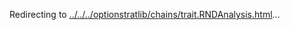 Redirecting to
[../../../optionstratlib/chains/trait.RNDAnalysis.html](../../../optionstratlib/chains/trait.RNDAnalysis.html)\...
